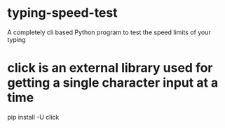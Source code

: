 # typing-speed-test
A completely cli based Python program to test the speed limits of your typing 
# click is an external library used for getting a single character input at a time 
pip install -U click